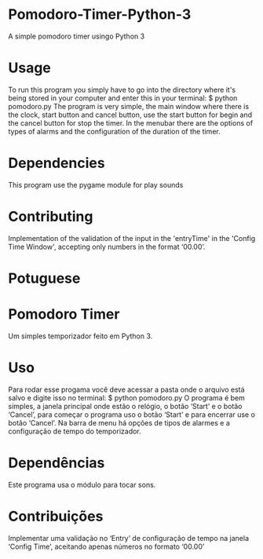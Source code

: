 # Pomodoro-Timer-Python-3
A simple pomodoro timer usingo Python 3

# Usage
To run this program you simply have to go into the directory where it's being stored in your computer and enter this in your terminal:
$ python pomodoro.py
The program is very simple, the main window where there is the clock, start button and cancel button, use the start button for begin and the cancel button for stop the timer. In the menubar there are the options of types of alarms and the configuration of the duration of the timer.

# Dependencies
This program use the pygame module for play sounds

# Contributing
Implementation of the validation of the input in the 'entryTime' in the 'Config Time Window', accepting only numbers in the format ‘00.00’.

# Potuguese 
# Pomodoro Timer
Um simples temporizador feito em Python 3.

# Uso
Para rodar esse progama você deve acessar a pasta onde o arquivo está salvo e digite isso no terminal:
$ python pomodoro.py
O programa é bem simples, a janela principal onde estão o relógio, o botão ‘Start’ e o botão ‘Cancel’, para começar o programa uso o botão ‘Start’ e para encerrar use o botão ‘Cancel’. Na barra de menu há opções de tipos de alarmes e a configuração de tempo do temporizador.

# Dependências
Este programa usa o módulo para tocar sons.

# Contribuições
Implementar uma validação no ‘Entry’ de configuração de tempo na janela ‘Config Time’, aceitando apenas números no formato ‘00.00’ 

